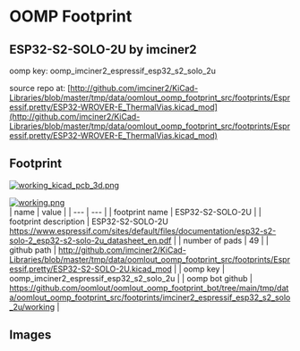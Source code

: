 # OOMP Footprint  
## ESP32-S2-SOLO-2U  by imciner2  
  
oomp key: oomp_imciner2_espressif_esp32_s2_solo_2u  
  
source repo at: [http://github.com/imciner2/KiCad-Libraries/blob/master/tmp/data/oomlout_oomp_footprint_src/footprints/Espressif.pretty/ESP32-WROVER-E_ThermalVias.kicad_mod](http://github.com/imciner2/KiCad-Libraries/blob/master/tmp/data/oomlout_oomp_footprint_src/footprints/Espressif.pretty/ESP32-WROVER-E_ThermalVias.kicad_mod)  
## Footprint  
  
[![working_kicad_pcb_3d.png](working_kicad_pcb_3d_600.png)](working_kicad_pcb_3d.png)  
  
[![working.png](working_600.png)](working.png)  
| name | value | 
| --- | --- | 
| footprint name | ESP32-S2-SOLO-2U | 
| footprint description | ESP32-S2-SOLO-2U https://www.espressif.com/sites/default/files/documentation/esp32-s2-solo-2_esp32-s2-solo-2u_datasheet_en.pdf | 
| number of pads | 49 | 
| github path | http://github.com/imciner2/KiCad-Libraries/blob/master/tmp/data/oomlout_oomp_footprint_src/footprints/Espressif.pretty/ESP32-S2-SOLO-2U.kicad_mod | 
| oomp key | oomp_imciner2_espressif_esp32_s2_solo_2u | 
| oomp bot github | https://github.com/oomlout/oomlout_oomp_footprint_bot/tree/main/tmp/data/oomlout_oomp_footprint_src/footprints/imciner2_espressif_esp32_s2_solo_2u/working | 
## Images  
